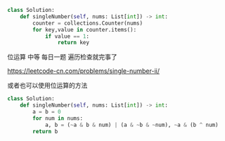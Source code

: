 <!--
 * @Description: 
 * @Autor: Au3C2
 * @Date: 2021-04-30 10:49:03
 * @LastEditors: Au3C2
 * @LastEditTime: 2021-04-30 10:50:39
-->
```python
class Solution:
    def singleNumber(self, nums: List[int]) -> int:
        counter = collections.Counter(nums)
        for key,value in counter.items():
            if value == 1: 
                return key
```
位运算 中等 每日一题 遍历检查就完事了

https://leetcode-cn.com/problems/single-number-ii/

或者也可以使用位运算的方法

```python
class Solution:
    def singleNumber(self, nums: List[int]) -> int:
        a = b = 0
        for num in nums:
            a, b = (~a & b & num) | (a & ~b & ~num), ~a & (b ^ num)
        return b
```
